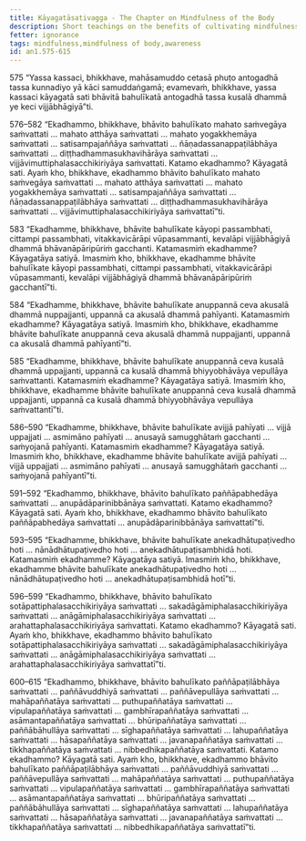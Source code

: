 ```yaml
---
title: Kāyagatāsativagga - The Chapter on Mindfulness of the Body
description: Short teachings on the benefits of cultivating mindfulness of the body
fetter: ignorance
tags: mindfulness,mindfulness of body,awareness
id: an1.575-615
---
```


575
“Yassa kassaci, bhikkhave, mahāsamuddo cetasā phuṭo antogadhā tassa kunnadiyo yā kāci samuddaṅgamā; evamevaṁ, bhikkhave, yassa kassaci kāyagatā sati bhāvitā bahulīkatā antogadhā tassa kusalā dhammā ye keci vijjābhāgiyā”ti.

576–582
“Ekadhammo, bhikkhave, bhāvito bahulīkato mahato saṁvegāya saṁvattati … mahato atthāya saṁvattati … mahato yogakkhemāya saṁvattati … satisampajaññāya saṁvattati … ñāṇadassanappaṭilābhāya saṁvattati … diṭṭhadhammasukhavihārāya saṁvattati … vijjāvimuttiphalasacchikiriyāya saṁvattati. Katamo ekadhammo? Kāyagatā sati. Ayaṁ kho, bhikkhave, ekadhammo bhāvito bahulīkato mahato saṁvegāya saṁvattati … mahato atthāya saṁvattati … mahato yogakkhemāya saṁvattati … satisampajaññāya saṁvattati … ñāṇadassanappaṭilābhāya saṁvattati … diṭṭhadhammasukhavihārāya saṁvattati … vijjāvimuttiphalasacchikiriyāya saṁvattatī”ti.

583
“Ekadhamme, bhikkhave, bhāvite bahulīkate kāyopi passambhati, cittampi passambhati, vitakkavicārāpi vūpasammanti, kevalāpi vijjābhāgiyā dhammā bhāvanāpāripūriṁ gacchanti. Katamasmiṁ ekadhamme? Kāyagatāya satiyā. Imasmiṁ kho, bhikkhave, ekadhamme bhāvite bahulīkate kāyopi passambhati, cittampi passambhati, vitakkavicārāpi vūpasammanti, kevalāpi vijjābhāgiyā dhammā bhāvanāpāripūriṁ gacchantī”ti.

584
“Ekadhamme, bhikkhave, bhāvite bahulīkate anuppannā ceva akusalā dhammā nuppajjanti, uppannā ca akusalā dhammā pahīyanti. Katamasmiṁ ekadhamme? Kāyagatāya satiyā. Imasmiṁ kho, bhikkhave, ekadhamme bhāvite bahulīkate anuppannā ceva akusalā dhammā nuppajjanti, uppannā ca akusalā dhammā pahīyantī”ti.

585
“Ekadhamme, bhikkhave, bhāvite bahulīkate anuppannā ceva kusalā dhammā uppajjanti, uppannā ca kusalā dhammā bhiyyobhāvāya vepullāya saṁvattanti. Katamasmiṁ ekadhamme? Kāyagatāya satiyā. Imasmiṁ kho, bhikkhave, ekadhamme bhāvite bahulīkate anuppannā ceva kusalā dhammā uppajjanti, uppannā ca kusalā dhammā bhiyyobhāvāya vepullāya saṁvattantī”ti.

586–590
“Ekadhamme, bhikkhave, bhāvite bahulīkate avijjā pahīyati … vijjā uppajjati … asmimāno pahīyati … anusayā samugghātaṁ gacchanti … saṁyojanā pahīyanti. Katamasmiṁ ekadhamme? Kāyagatāya satiyā. Imasmiṁ kho, bhikkhave, ekadhamme bhāvite bahulīkate avijjā pahīyati … vijjā uppajjati … asmimāno pahīyati … anusayā samugghātaṁ gacchanti … saṁyojanā pahīyantī”ti.

591–592
“Ekadhammo, bhikkhave, bhāvito bahulīkato paññāpabhedāya saṁvattati … anupādāparinibbānāya saṁvattati. Katamo ekadhammo? Kāyagatā sati. Ayaṁ kho, bhikkhave, ekadhammo bhāvito bahulīkato paññāpabhedāya saṁvattati … anupādāparinibbānāya saṁvattatī”ti.

593–595
“Ekadhamme, bhikkhave, bhāvite bahulīkate anekadhātupaṭivedho hoti … nānādhātupaṭivedho hoti … anekadhātupaṭisambhidā hoti. Katamasmiṁ ekadhamme? Kāyagatāya satiyā. Imasmiṁ kho, bhikkhave, ekadhamme bhāvite bahulīkate anekadhātupaṭivedho hoti … nānādhātupaṭivedho hoti … anekadhātupaṭisambhidā hotī”ti.

596–599
“Ekadhammo, bhikkhave, bhāvito bahulīkato sotāpattiphalasacchikiriyāya saṁvattati … sakadāgāmiphalasacchikiriyāya saṁvattati … anāgāmiphalasacchikiriyāya saṁvattati … arahattaphalasacchikiriyāya saṁvattati. Katamo ekadhammo? Kāyagatā sati. Ayaṁ kho, bhikkhave, ekadhammo bhāvito bahulīkato sotāpattiphalasacchikiriyāya saṁvattati … sakadāgāmiphalasacchikiriyāya saṁvattati … anāgāmiphalasacchikiriyāya saṁvattati … arahattaphalasacchikiriyāya saṁvattatī”ti.

600–615
“Ekadhammo, bhikkhave, bhāvito bahulīkato paññāpaṭilābhāya saṁvattati … paññāvuddhiyā saṁvattati … paññāvepullāya saṁvattati … mahāpaññatāya saṁvattati … puthupaññatāya saṁvattati … vipulapaññatāya saṁvattati … gambhīrapaññatāya saṁvattati … asāmantapaññatāya saṁvattati … bhūripaññatāya saṁvattati … paññābāhullāya saṁvattati … sīghapaññatāya saṁvattati … lahupaññatāya saṁvattati … hāsapaññatāya saṁvattati … javanapaññatāya saṁvattati … tikkhapaññatāya saṁvattati … nibbedhikapaññatāya saṁvattati. Katamo ekadhammo? Kāyagatā sati. Ayaṁ kho, bhikkhave, ekadhammo bhāvito bahulīkato paññāpaṭilābhāya saṁvattati … paññāvuddhiyā saṁvattati … paññāvepullāya saṁvattati … mahāpaññatāya saṁvattati … puthupaññatāya saṁvattati … vipulapaññatāya saṁvattati … gambhīrapaññatāya saṁvattati … asāmantapaññatāya saṁvattati … bhūripaññatāya saṁvattati … paññābāhullāya saṁvattati … sīghapaññatāya saṁvattati … lahupaññatāya saṁvattati … hāsapaññatāya saṁvattati … javanapaññatāya saṁvattati … tikkhapaññatāya saṁvattati … nibbedhikapaññatāya saṁvattatī”ti.
